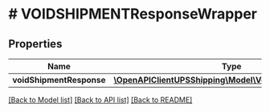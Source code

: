 # # VOIDSHIPMENTResponseWrapper

## Properties

Name | Type | Description | Notes
------------ | ------------- | ------------- | -------------
**voidShipmentResponse** | [**\OpenAPIClientUPSShipping\Model\VoidShipmentResponse**](VoidShipmentResponse.md) |  |

[[Back to Model list]](../../README.md#models) [[Back to API list]](../../README.md#endpoints) [[Back to README]](../../README.md)
